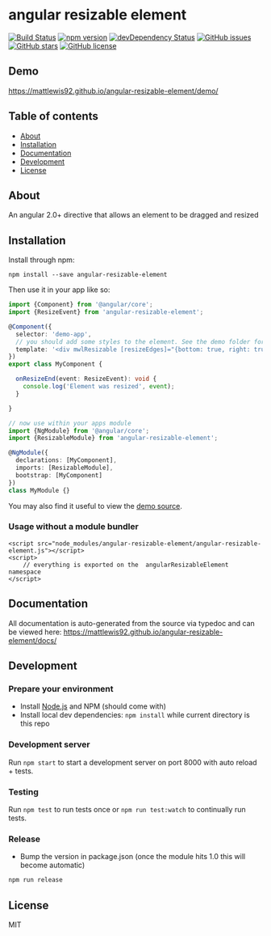 # angular resizable element
[![Build Status](https://travis-ci.org/mattlewis92/angular-resizable-element.svg?branch=master)](https://travis-ci.org/mattlewis92/angular-resizable-element)
[![npm version](https://badge.fury.io/js/angular-resizable-element.svg)](http://badge.fury.io/js/angular-resizable-element)
[![devDependency Status](https://david-dm.org/mattlewis92/angular-resizable-element/dev-status.svg)](https://david-dm.org/mattlewis92/angular-resizable-element#info=devDependencies)
[![GitHub issues](https://img.shields.io/github/issues/mattlewis92/angular-resizable-element.svg)](https://github.com/mattlewis92/angular-resizable-element/issues)
[![GitHub stars](https://img.shields.io/github/stars/mattlewis92/angular-resizable-element.svg)](https://github.com/mattlewis92/angular-resizable-element/stargazers)
[![GitHub license](https://img.shields.io/badge/license-MIT-blue.svg)](https://raw.githubusercontent.com/mattlewis92/angular-resizable-element/master/LICENSE)

## Demo
https://mattlewis92.github.io/angular-resizable-element/demo/

## Table of contents

- [About](#about)
- [Installation](#installation)
- [Documentation](#documentation)
- [Development](#development)
- [License](#licence)

## About

An angular 2.0+ directive that allows an element to be dragged and resized

## Installation

Install through npm:
```
npm install --save angular-resizable-element
```

Then use it in your app like so:

```typescript
import {Component} from '@angular/core';
import {ResizeEvent} from 'angular-resizable-element';

@Component({
  selector: 'demo-app',
  // you should add some styles to the element. See the demo folder for a more fleshed out example
  template: '<div mwlResizable [resizeEdges]="{bottom: true, right: true, top: true, left: true}" (resizeEnd)="onResizeEnd($event)"></div>'
})
export class MyComponent {

  onResizeEnd(event: ResizeEvent): void {
    console.log('Element was resized', event);
  }

}

// now use within your apps module
import {NgModule} from '@angular/core';
import {ResizableModule} from 'angular-resizable-element';

@NgModule({
  declarations: [MyComponent],
  imports: [ResizableModule],
  bootstrap: [MyComponent]
})
class MyModule {}

```

You may also find it useful to view the [demo source](https://github.com/mattlewis92/angular-resizable-element/blob/master/demo/demo.ts).

### Usage without a module bundler
```
<script src="node_modules/angular-resizable-element/angular-resizable-element.js"></script>
<script>
    // everything is exported on the  angularResizableElement namespace
</script>
```

## Documentation
All documentation is auto-generated from the source via typedoc and can be viewed here:
https://mattlewis92.github.io/angular-resizable-element/docs/

## Development

### Prepare your environment
* Install [Node.js](http://nodejs.org/) and NPM (should come with)
* Install local dev dependencies: `npm install` while current directory is this repo

### Development server
Run `npm start` to start a development server on port 8000 with auto reload + tests.

### Testing
Run `npm test` to run tests once or `npm run test:watch` to continually run tests.

### Release
* Bump the version in package.json (once the module hits 1.0 this will become automatic)
```bash
npm run release
```

## License

MIT
